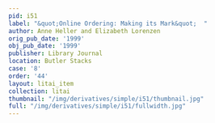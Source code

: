```yaml
---
pid: i51
label: "&quot;Online Ordering: Making its Mark&quot;  "
author: Anne Heller and Elizabeth Lorenzen
orig_pub_date: '1999'
obj_pub_date: '1999'
publisher: Library Journal
location: Butler Stacks
case: '8'
order: '44'
layout: litai_item
collection: litai
thumbnail: "/img/derivatives/simple/i51/thumbnail.jpg"
full: "/img/derivatives/simple/i51/fullwidth.jpg"
---
```


